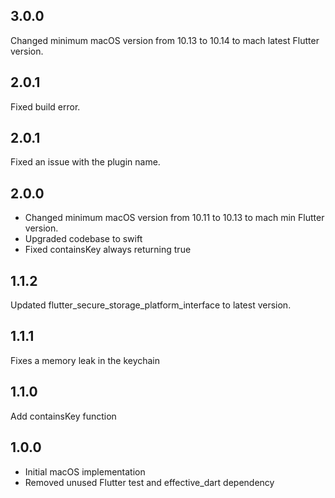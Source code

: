 ## 3.0.0
Changed minimum macOS version from 10.13 to 10.14 to mach latest Flutter version.

## 2.0.1
Fixed build error.

## 2.0.1
Fixed an issue with the plugin name.

## 2.0.0
- Changed minimum macOS version from 10.11 to 10.13 to mach min Flutter version.
- Upgraded codebase to swift
- Fixed containsKey always returning true

## 1.1.2
Updated flutter_secure_storage_platform_interface to latest version.

## 1.1.1
Fixes a memory leak in the keychain

## 1.1.0
Add containsKey function

## 1.0.0
- Initial macOS implementation
- Removed unused Flutter test and effective_dart dependency